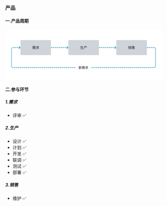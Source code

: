 ### 产品

#### 一.产品周期

![](../img/business_model.png ':size=572x181')

#### 二.参与环节

##### 1.需求
* 评审 ✅

##### 2.生产
* 设计 ✅
* 计划 ✅
* 开发 ✅
* 联调 ✅
* 测试 ✅
* 部署 ✅

##### 3.销售
* 维护 ✅